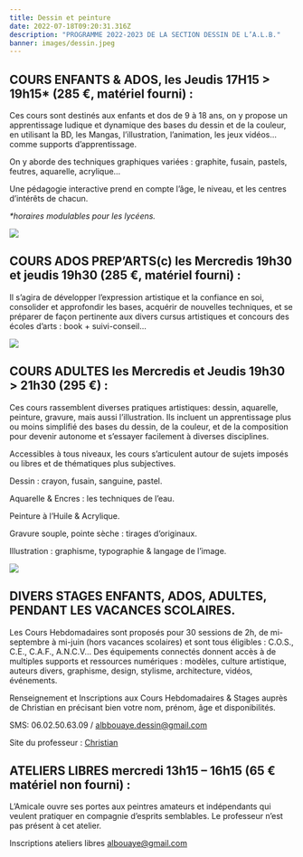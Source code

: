 ```yaml
---
title: Dessin et peinture
date: 2022-07-18T09:20:31.316Z
description: "PROGRAMME 2022-2023 DE LA SECTION DESSIN DE L’A.L.B."
banner: images/dessin.jpeg
---
```


## COURS ENFANTS & ADOS, les Jeudis 17H15 > 19h15* (285 €, matériel fourni) :

Ces cours sont destinés aux enfants et dos de 9 à 18 ans, on y propose un apprentissage ludique et dynamique des bases du dessin et de la couleur, en utilisant la BD, les Mangas, l’illustration, l’animation, les jeux vidéos… comme supports d’apprentissage.

On y aborde des techniques graphiques variées : graphite, fusain, pastels, feutres, aquarelle, acrylique…

Une pédagogie interactive prend en compte l’âge, le niveau, et les centres d’intérêts de chacun.

*\*horaires modulables pour les lycéens.*

![](../../images/ADOS-1024x224.jpg)

## COURS ADOS PREP’ARTS(c) les Mercredis 19h30 et jeudis 19h30 (285 €, matériel fourni) :

Il s’agira de développer l’expression artistique et la confiance en soi, consolider et approfondir les bases, acquérir de nouvelles techniques, et se préparer de façon pertinente aux divers cursus artistiques et concours des écoles d’arts : book + suivi-conseil…

![](../../images/pREPAS-1024x146.jpg)

## COURS ADULTES les Mercredis et Jeudis 19h30 > 21h30 (295 €) :

Ces cours rassemblent diverses pratiques artistiques: dessin, aquarelle, peinture, gravure, mais aussi l’illustration. Ils incluent un apprentissage plus ou moins simplifié des bases du dessin, de la couleur, et de la composition pour devenir autonome et s’essayer facilement à diverses disciplines.

Accessibles à tous niveaux, les cours s’articulent autour de sujets imposés ou libres et de thématiques plus subjectives.

Dessin : crayon, fusain, sanguine, pastel.

Aquarelle & Encres : les techniques de l’eau.

Peinture à l’Huile & Acrylique.

Gravure souple, pointe sèche : tirages d’originaux.

Illustration : graphisme, typographie & langage de l’image.

![](../../images/ADULTES-1024x151.jpg)

## DIVERS STAGES ENFANTS, ADOS, ADULTES, PENDANT LES VACANCES SCOLAIRES.

Les Cours Hebdomadaires sont proposés pour 30 sessions de 2h, de mi-septembre à mi-juin
(hors vacances scolaires) et sont tous éligibles : C.O.S., C.E., C.A.F., A.N.C.V… Des équipements connectés donnent accès à de multiples supports et ressources numériques : modèles, culture artistique, auteurs divers, graphisme, design, stylisme, architecture, vidéos, événements.

Renseignement et Inscriptions aux Cours Hebdomadaires & Stages auprès de Christian en précisant bien votre nom, prénom, âge et disponibilités.

SMS: 06.02.50.63.09 / [albbouaye.dessin@gmail.com](mailto:albbouaye.dessin@gmail.com)


Site du professeur : [Christian](https://activite-creative.wixsite.com/activite-creative-44/cours-dessin-aquarelle-gravure-enfa) 

## ATELIERS LIBRES mercredi 13h15 – 16h15 (65 € matériel non fourni) :

L’Amicale ouvre ses portes aux peintres amateurs et indépendants qui veulent pratiquer en compagnie d’esprits semblables.
Le professeur n’est pas présent à cet atelier.

Inscriptions ateliers libres [albouaye@gmail.com](mailto:albouaye@gmail.com)